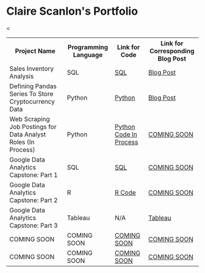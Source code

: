 # Claire Scanlon's Portfolio
<table>
 
  <tr>
<th> Project Name </th>
<th> Programming Language </th>
<th> Link for Code </th>
<th> Link for Corresponding Blog Post </th>
  </tr>

<tr>
    <td> Sales Inventory Analysis</td>
    <td> SQL </td>
    <td> <a href="https://github.com/clairescanlon/Data_Analysis_Portfolio/blob/c357e5ed573a7b4c92b63965fe86bd0ae0528a9b/Sales%20Inventory%20Analysis"> SQL </a> </td>
     <td> <a href="https://claire-scanlon.com/salesinventoryanalysis"> Blog Post </a> </td>
  </tr>

  
  <tr>
    <td> Defining Pandas Series To Store Cryptocurrency Data </td>
    <td> Python </td>
    <td> <a href="https://github.com/clairescanlon/Data_Analysis_Portfolio/blob/ee5d8929ba6113bb2e6d0a94a427388f2e4337b4/Defining%20Pandas%20Series%20To%20Store%20Cryptocurrency%20Data"> Python </a> </td>
    <td> <a href="https://claire-scanlon.com/crypto/"> Blog Post </a> </td>
  </tr>
 

  <tr>
    <td> Web Scraping Job Postings for Data Analyst Roles (In Process) </td>
    <td> Python </td>
    <td> <a href="https://github.com/clairescanlon/Data_Analysis_Portfolio/blob/a54506bd9b8c522ff80dcd4cdeb7257ac81c7adc/DataAnalyst_JobPostings_Scraping.ipynb"> Python Code In Process </a> </td>
    <td> <a href="LINK"> COMING SOON </a> </td>
  </tr>

   <tr>
    <td> Google Data Analytics Capstone: Part 1 </td>
    <td> SQL </td>
    <td> <a href="https://github.com/clairescanlon/Data_Analysis_Portfolio/blob/10047dd8750dd771f77843fc3027a8c2ade1cb45/Google%20Data%20Analysis%20Capstone%3A%20Part%201"> SQL </a> </td>
    <td> <a href="LINK"> COMING SOON </a> </td>
  </tr>

   <tr>
    <td> Google Data Analytics Capstone: Part 2 </td>
    <td> R </td>
    <td> <a href="https://github.com/clairescanlon/Data_Portfolio/blob/da271c1a6986c8977c9f4f784a62ba1f6446fa9d/Google%20Data%20Analytics%20Capstone%3A%20Part%202"> R Code </a> </td>
    <td> <a href="LINK"> COMING SOON </a> </td>
  </tr>

   <tr>
    <td> Google Data Analytics Capstone: Part 3 </td>
    <td> Tableau </td>
    <td> N/A </td>
    <td> <a href="https://public.tableau.com/views/CyclisticBikeRideData/MostPopularStartStations?:language=en-US&:display_count=n&:origin=viz_share_link"> Tableau </a> </td>
  </tr>

   <tr>
    <td> COMING SOON </td><
    <td> COMING SOON </td>
    <td> <a href="LINK"> COMING SOON </a> </td>
    <td> <a href="LINK"> COMING SOON </a> </td>
  </tr>

   <tr>
    <td> COMING SOON </td>
    <td> COMING SOON </td>
    <td> <a href="LINK"> COMING SOON </a> </td>
    <td> <a href="LINK"> COMING SOON </a> </td>
  </tr>
  
</table>
